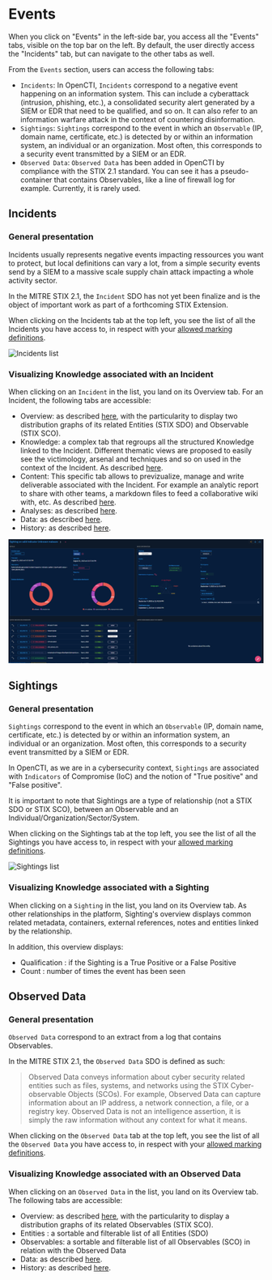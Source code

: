 # Events

When you click on "Events" in the left-side bar, you access all the "Events" tabs, visible on the top bar on the left. By default, the user directly access the "Incidents" tab, but can navigate to the other tabs as well.

From the `Events` section, users can access the following tabs:

- `Incidents`: In OpenCTI, `Incidents` correspond to a negative event happening on an information system. This can include a cyberattack (intrusion, phishing, etc.), a consolidated security alert generated by a SIEM or EDR that need to be qualified, and so on. It can also refer to an information warfare attack in the context of countering disinformation.
- `Sightings`: `Sightings` correspond to the event in which an `Observable` (IP, domain name, certificate, etc.) is detected by or within an information system, an individual or an organization. Most often, this corresponds to a security event transmitted by a SIEM or an EDR.
- `Observed Data`: `Observed Data` has been added in OpenCTI by compliance with the STIX 2.1 standard. You can see it has a pseudo-container that contains Observables, like a line of firewall log for example. Currently, it is rarely used.

## Incidents

### General presentation

Incidents usually represents negative events impacting ressources you want to protect, but local definitions can vary a lot, from a simple security events send by a SIEM to a massive scale supply chain attack impacting a whole activity sector.

In the MITRE STIX 2.1, the `Incident` SDO has not yet been finalize and is the object of important work as part of a forthcoming STIX Extension.

When clicking on the Incidents tab at the top left, you see the list of all the Incidents you have access to, in respect with your [allowed marking definitions](../administration/users.md).

![Incidents list](assets/incidents_list_view.png)

### Visualizing Knowledge associated with an Incident

When clicking on an `Incident` in the list, you land on its Overview tab. For an Incident, the following tabs are accessible:

- Overview: as described [here](overview.md#overview-section), with the particularity to display two distribution graphs of its related Entities (STIX SDO) and Observable (STIX SCO).
- Knowledge: a complex tab that regroups all the structured Knowledge linked to the Incident. Different thematic views are proposed to easily see the victimology, arsenal and techniques and so on used in the context of the Incident. As described [here](overview.md#knowledge-section).
- Content: This specific tab allows to previzualize, manage and write deliverable associated with the Incident. For example an analytic report to share with other teams, a markdown files to feed a collaborative wiki with, etc. As described [here](overview.md#content-section).
- Analyses: as described [here](overview.md#analyses-section).
- Data: as described [here](overview.md#data-section).
- History: as described [here](overview.md#history-section).

![Incident Overview](assets/incident_overview.png)

## Sightings

### General presentation

`Sightings` correspond to the event in which an `Observable` (IP, domain name, certificate, etc.) is detected by or within an information system, an individual or an organization. Most often, this corresponds to a security event transmitted by a SIEM or EDR. 

In OpenCTI, as we are in a cybersecurity context, `Sightings` are associated with `Indicators` of Compromise (IoC) and the notion of "True positive" and "False positive". 

It is important to note that Sightings are a type of relationship (not a STIX SDO or STIX SCO), between an Observable and an Individual/Organization/Sector/System.

When clicking on the Sightings tab at the top left, you see the list of all the Sightings you have access to, in respect with your [allowed marking definitions](../administration/users.md).

![Sightings list](assets/sightings_list.png)

### Visualizing Knowledge associated with a Sighting

When clicking on a `Sighting` in the list, you land on its Overview tab. As other relationships in the platform, Sighting's overview displays common related metadata, containers, external references, notes and entities linked by the relationship. 

In addition, this overview displays:
- Qualification : if the Sighting is a True Positive or a False Positive
- Count : number of times the event has been seen

## Observed Data

### General presentation

`Observed Data` correspond to an extract from a log that contains Observables. 

In the MITRE STIX 2.1, the `Observed Data` SDO is defined as such:

> Observed Data conveys information about cyber security related entities such as files, systems, and networks using the STIX Cyber-observable Objects (SCOs). For example, Observed Data can capture information about an IP address, a network connection, a file, or a registry key. Observed Data is not an intelligence assertion, it is simply the raw information without any context for what it means.

When clicking on the `Observed Data` tab at the top left, you see the list of all the `Observed Data` you have access to, in respect with your [allowed marking definitions](../administration/users.md).

### Visualizing Knowledge associated with an Observed Data

When clicking on an `Observed Data` in the list, you land on its Overview tab. The following tabs are accessible:

- Overview: as described [here](overview.md#overview-section), with the particularity to display a distribution graphs of its related Observables (STIX SCO).
- Entities : a sortable and filterable list of all Entities (SDO) 
- Observables: a sortable and filterable list of all Observables (SCO) in relation with the Observed Data
- Data: as described [here](overview.md#data-section).
- History: as described [here](overview.md#history-section).
